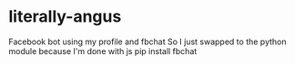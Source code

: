 # literally-angus
Facebook bot using my profile and fbchat
So I just swapped to the python module because I'm done with js
pip install fbchat
